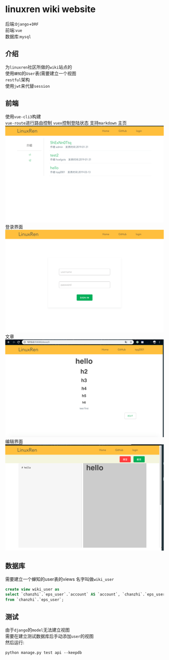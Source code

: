 # linuxren wiki website
后端:`Django`+`DRF`  
前端:`vue`  
数据库:`mysql`  
## 介绍
为`linuxren`社区所做的`wiki`站点的  
使用`蝉知`的`User`表(需要建立一个视图  
`restful`架构  
使用`jwt`来代替`session`  

## 前端
使用`vue-cli3`构建  
`vue-route`进行路由控制
`vuex`控制登陆状态
支持`markdown`
主页 
![](./screenshots/home.png)
登录界面
![](./screenshots/login.png)
文章
![](./screenshots/text.png)
编辑界面
![](./screenshots/editer.png)
## 数据库
需要建立一个蝉知的user表的views
名字叫做`wiki_user`
```sql
create view wiki_user as
select `chanzhi`.`eps_user`.`account` AS `account`, `chanzhi`.`eps_user`.`password` AS `password`
from `chanzhi`.`eps_user`;
```
## 测试
由于`django`的`model`无法建立视图  
需要在建立测试数据库后手动添加`user`的视图  
然后运行:
```shell
python manage.py test api --keepdb
```